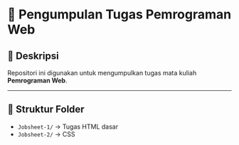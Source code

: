 # 📌 Pengumpulan Tugas Pemrograman Web
## 📖 Deskripsi
Repositori ini digunakan untuk mengumpulkan tugas mata kuliah **Pemrograman Web**.

---

## 📂 Struktur Folder
- `Jobsheet-1/` → Tugas HTML dasar  
- `Jobsheet-2/` → CSS 